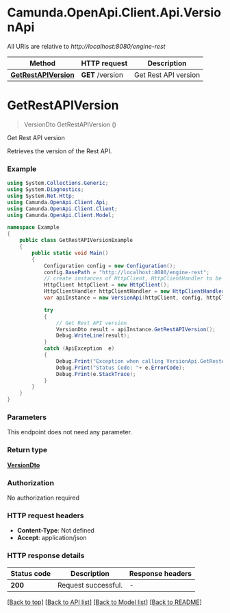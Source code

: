 # Camunda.OpenApi.Client.Api.VersionApi

All URIs are relative to *http://localhost:8080/engine-rest*

Method | HTTP request | Description
------------- | ------------- | -------------
[**GetRestAPIVersion**](VersionApi.md#getrestapiversion) | **GET** /version | Get Rest API version


<a name="getrestapiversion"></a>
# **GetRestAPIVersion**
> VersionDto GetRestAPIVersion ()

Get Rest API version

Retrieves the version of the Rest API.

### Example
```csharp
using System.Collections.Generic;
using System.Diagnostics;
using System.Net.Http;
using Camunda.OpenApi.Client.Api;
using Camunda.OpenApi.Client.Client;
using Camunda.OpenApi.Client.Model;

namespace Example
{
    public class GetRestAPIVersionExample
    {
        public static void Main()
        {
            Configuration config = new Configuration();
            config.BasePath = "http://localhost:8080/engine-rest";
            // create instances of HttpClient, HttpClientHandler to be reused later with different Api classes
            HttpClient httpClient = new HttpClient();
            HttpClientHandler httpClientHandler = new HttpClientHandler();
            var apiInstance = new VersionApi(httpClient, config, httpClientHandler);

            try
            {
                // Get Rest API version
                VersionDto result = apiInstance.GetRestAPIVersion();
                Debug.WriteLine(result);
            }
            catch (ApiException  e)
            {
                Debug.Print("Exception when calling VersionApi.GetRestAPIVersion: " + e.Message );
                Debug.Print("Status Code: "+ e.ErrorCode);
                Debug.Print(e.StackTrace);
            }
        }
    }
}
```

### Parameters
This endpoint does not need any parameter.

### Return type

[**VersionDto**](VersionDto.md)

### Authorization

No authorization required

### HTTP request headers

 - **Content-Type**: Not defined
 - **Accept**: application/json


### HTTP response details
| Status code | Description | Response headers |
|-------------|-------------|------------------|
| **200** | Request successful. |  -  |

[[Back to top]](#) [[Back to API list]](../README.md#documentation-for-api-endpoints) [[Back to Model list]](../README.md#documentation-for-models) [[Back to README]](../README.md)

